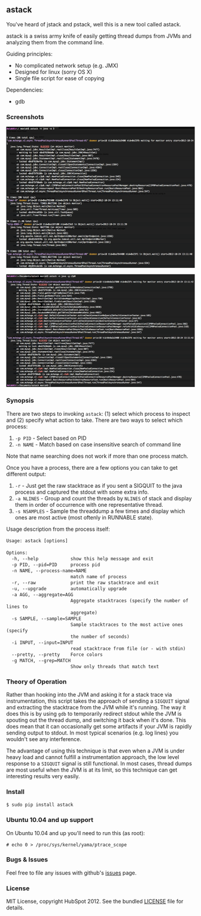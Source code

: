 ## astack

You've heard of jstack and pstack, well this is a new tool
called astack.

astack is a swiss army knife of easily getting thread dumps
from JVMs and analyzing them from the command line.

Guiding principles:

- No complicated network setup (e.g. JMX)
- Designed for linux (sorry OS X)
- Single file script for ease of copying

Dependencies:

- gdb

### Screenshots

![Using the aggregation option](https://github.com/HubSpot/astack/raw/master/images/screenshot-aggregate.png)

![Using the grep option](https://github.com/HubSpot/astack/raw/master/images/screenshot-grep.png)

### Synopsis

There are two steps to invoking `astack`: (1) select which process to inspect and
(2) specify what action to take. There are two ways to select which process:

1. `-p PID` - Select based on PID
1. `-n NAME` - Match based on case insensitive search of command line

Note that name searching does not work if more than one process match.

Once you have a process, there are a few options you can take to get different
output:

1. `-r` - Just get the raw stacktrace as if you sent a SIGQUIT to the java process and captured the stdout with some extra info.
1. `-a NLINES` - Group and count the threads by `NLINES` of stack and display them in order of occurrence with one representative thread.
1. `-s NSAMPLES` - Sample the threaddump a few times and display which ones are most active (most oftenly in RUNNABLE state).

Usage description from the process itself:

    Usage: astack [options]

    Options:
      -h, --help            show this help message and exit
      -p PID, --pid=PID     process pid
      -n NAME, --process-name=NAME
                            match name of process
      -r, --raw             print the raw stacktrace and exit
      -u, --upgrade         automatically upgrade
      -a AGG, --aggregate=AGG
                            Aggregate stacktraces (specify the number of lines to
                            aggregate)
      -s SAMPLE, --sample=SAMPLE
                            Sample stacktraces to the most active ones (specify
                            the number of seconds)
      -i INPUT, --input=INPUT
                            read stacktrace from file (or - with stdin)
      --pretty, --pretty    Force colors
      -g MATCH, --grep=MATCH
                            Show only threads that match text

### Theory of Operation

Rather than hooking into the JVM and asking it for a stack trace via instrumentation,
this script takes the approach of sending a `SIGQUIT` signal and extracting the stacktrace
from the JVM while it's running. The way it does this is by using `gdb` to temporarily
redirect stdout while the JVM is spouting out the thread dump, and switching it back when
it's done. This does mean that it can occasionally get some artifacts if your JVM is
rapidly sending output to stdout. In most typical scenarios (e.g. log lines) you wouldn't
see any interference.

The advantage of using this technique is that even when a JVM is under heavy load and cannot
fulfill a instrumentation approach, the low level response to a `SIGQUIT` signal is still
functional. In most cases, thread dumps are most useful when the JVM is at its limit, so
this technique can get interesting results very easily.

### Install

    $ sudo pip install astack

### Ubuntu 10.04 and up support

On Ubuntu 10.04 and up you'll need to run this (as root):

    # echo 0 > /proc/sys/kernel/yama/ptrace_scope

### Bugs & Issues

Feel free to file any issues with github's [issues](https://github.com/HubSpot/astack/issues/) page.

### License

MIT License, copyright HubSpot 2012. See the bundled [LICENSE](https://github.com/HubSpot/astack/blob/master/LICENSE) file for details.
